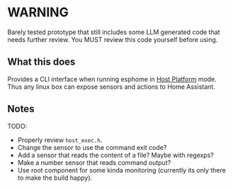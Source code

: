 WARNING
=======

Barely tested prototype that still includes some LLM generated code that needs
further review.  You MUST review this code yourself before using.

What this does
--------------

Provides a CLI interface when running esphome in [Host
Platform](https://esphome.io/components/host/) mode.  Thus any linux box can
expose sensors and actions to Home Assistant.

Notes
-----

TODO:
* Properly review `host_exec.h`.
* Change the sensor to use the command exit code?
* Add a sensor that reads the content of a file?  Maybe with regexps?
* Make a number sensor that reads command output?
* Use root component for some kinda monitoring (currently its only there to make the build happy).
